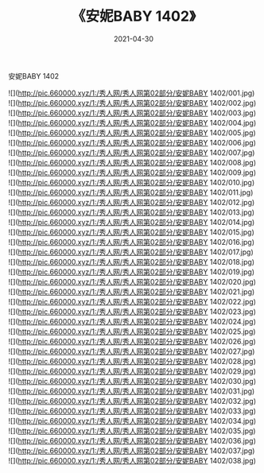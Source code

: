 ﻿---
layout: post
title:  《安妮BABY 1402》
date:   2021-04-30
img: http://pic.660000.xyz/1:/秀人网/秀人网第02部分/安妮BABY 1402/000.jpg
categories: [美女, 清纯, 唯美]
---

安妮BABY 1402

  ![](http://pic.660000.xyz/1:/秀人网/秀人网第02部分/安妮BABY 1402/001.jpg) <br> ![](http://pic.660000.xyz/1:/秀人网/秀人网第02部分/安妮BABY 1402/002.jpg) <br> ![](http://pic.660000.xyz/1:/秀人网/秀人网第02部分/安妮BABY 1402/003.jpg) <br> ![](http://pic.660000.xyz/1:/秀人网/秀人网第02部分/安妮BABY 1402/004.jpg) <br> ![](http://pic.660000.xyz/1:/秀人网/秀人网第02部分/安妮BABY 1402/005.jpg) <br> ![](http://pic.660000.xyz/1:/秀人网/秀人网第02部分/安妮BABY 1402/006.jpg) <br> ![](http://pic.660000.xyz/1:/秀人网/秀人网第02部分/安妮BABY 1402/007.jpg) <br> ![](http://pic.660000.xyz/1:/秀人网/秀人网第02部分/安妮BABY 1402/008.jpg) <br> ![](http://pic.660000.xyz/1:/秀人网/秀人网第02部分/安妮BABY 1402/009.jpg) <br> ![](http://pic.660000.xyz/1:/秀人网/秀人网第02部分/安妮BABY 1402/010.jpg) <br> ![](http://pic.660000.xyz/1:/秀人网/秀人网第02部分/安妮BABY 1402/011.jpg) <br> ![](http://pic.660000.xyz/1:/秀人网/秀人网第02部分/安妮BABY 1402/012.jpg) <br> ![](http://pic.660000.xyz/1:/秀人网/秀人网第02部分/安妮BABY 1402/013.jpg) <br> ![](http://pic.660000.xyz/1:/秀人网/秀人网第02部分/安妮BABY 1402/014.jpg) <br> ![](http://pic.660000.xyz/1:/秀人网/秀人网第02部分/安妮BABY 1402/015.jpg) <br> ![](http://pic.660000.xyz/1:/秀人网/秀人网第02部分/安妮BABY 1402/016.jpg) <br> ![](http://pic.660000.xyz/1:/秀人网/秀人网第02部分/安妮BABY 1402/017.jpg) <br> ![](http://pic.660000.xyz/1:/秀人网/秀人网第02部分/安妮BABY 1402/018.jpg) <br> ![](http://pic.660000.xyz/1:/秀人网/秀人网第02部分/安妮BABY 1402/019.jpg) <br> ![](http://pic.660000.xyz/1:/秀人网/秀人网第02部分/安妮BABY 1402/020.jpg) <br> ![](http://pic.660000.xyz/1:/秀人网/秀人网第02部分/安妮BABY 1402/021.jpg) <br> ![](http://pic.660000.xyz/1:/秀人网/秀人网第02部分/安妮BABY 1402/022.jpg) <br> ![](http://pic.660000.xyz/1:/秀人网/秀人网第02部分/安妮BABY 1402/023.jpg) <br> ![](http://pic.660000.xyz/1:/秀人网/秀人网第02部分/安妮BABY 1402/024.jpg) <br> ![](http://pic.660000.xyz/1:/秀人网/秀人网第02部分/安妮BABY 1402/025.jpg) <br> ![](http://pic.660000.xyz/1:/秀人网/秀人网第02部分/安妮BABY 1402/026.jpg) <br> ![](http://pic.660000.xyz/1:/秀人网/秀人网第02部分/安妮BABY 1402/027.jpg) <br> ![](http://pic.660000.xyz/1:/秀人网/秀人网第02部分/安妮BABY 1402/028.jpg) <br> ![](http://pic.660000.xyz/1:/秀人网/秀人网第02部分/安妮BABY 1402/029.jpg) <br> ![](http://pic.660000.xyz/1:/秀人网/秀人网第02部分/安妮BABY 1402/030.jpg) <br> ![](http://pic.660000.xyz/1:/秀人网/秀人网第02部分/安妮BABY 1402/031.jpg) <br> ![](http://pic.660000.xyz/1:/秀人网/秀人网第02部分/安妮BABY 1402/032.jpg) <br> ![](http://pic.660000.xyz/1:/秀人网/秀人网第02部分/安妮BABY 1402/033.jpg) <br> ![](http://pic.660000.xyz/1:/秀人网/秀人网第02部分/安妮BABY 1402/034.jpg) <br> ![](http://pic.660000.xyz/1:/秀人网/秀人网第02部分/安妮BABY 1402/035.jpg) <br> ![](http://pic.660000.xyz/1:/秀人网/秀人网第02部分/安妮BABY 1402/036.jpg) <br> ![](http://pic.660000.xyz/1:/秀人网/秀人网第02部分/安妮BABY 1402/037.jpg) <br> ![](http://pic.660000.xyz/1:/秀人网/秀人网第02部分/安妮BABY 1402/038.jpg) <br>